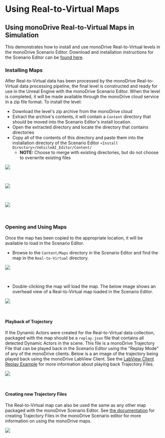 # Using Real-to-Virtual Maps

## Using monoDrive Real-to-Virtual Maps in Simulation

This demonstrates how to install and use monoDrive Real-to-Virtual levels
in the monoDrive Scenario Editor. Download and installation instructions for the
Scenario Editor can be [found here](../../Scenario_editor).

### Installing Maps

After Real-to-Virtual data has been processed by the monoDrive Real-to-Virtual
data processing pipeline, the final level is constructed and ready for use in 
the Unreal Engine with the monoDrive Scenario Editor. When the level is 
completed, it will be made available through the monoDrive cloud service in a 
zip file format. To install the level:

* Download the level's zip archive from the monoDrive cloud
* Extract the archive's contents, it will contain a `Content` directory that should be moved into the Scenario Editor's install location.
* Open the extracted directory and locate the directory that contains directories
* Copy all of the contents of this directory and paste them into the installation directory of the Scenario Editor `<Install Directory>/VehicleAI_Editor/Content/`
    * **NOTE:** Choose to merge with existing directories, but do not choose to overwrite existing files

<div class="img_container">
    <img class='wide_img' src="../imgs/copying_real_to_virtual_extracted.png"/>
</div>

<p>&nbsp;</p>

<div class="img_container">
    <img class='lg_img' src="../imgs/copying_real_to_virtual_folder.png"/>
</div>

<p>&nbsp;</p>

<div class="img_container">
    <img class='lg_img' src="../imgs/copying_real_to_virtual_skip.png"/>
</div>
<p>&nbsp;</p>

### Opening and Using Maps

Once the map has been copied to the appropriate location, it will be available 
to load in the Scenario Editor. 

* Browse to the `Content/Maps` directory in the Scenario Editor and find the map in the `Real-to-Virtual` directory.

<div class="img_container">
    <img class='lg_img' src="../imgs/opening_r2v_map.png"/>
</div>
<p>&nbsp;</p>

* Double-clicking the map will load the map. The below image shows an overhead view of a Real-to-Virtual map loaded in the Scenario Editor.

<div class="img_container">
    <img class='wide_img' src="../imgs/r2v_map_overhead.png"/>
</div>
<p>&nbsp;</p>

#### Playback of Trajectory

If the Dynamic Actors were created for the Real-to-Virtual data collection, 
packaged with the map should be a `replay.json` file that contains all detected
Dynamic Actors in the scene. This file is a monoDrive Trajectory File that can
be played back in the Scenario Editor using the "Replay Mode" of any of the 
monoDrive clients. Below is a an image of the trajectory being played back using
the monoDrive LabView Client. See the 
[LabView Client Replay Example](../../LV_client/quick_start/LabVIEW_client_quick_start)
for more information about playing back Trajectory Files.

<div class="img_container">
    <img class='wide_img' src="../imgs/r2v_labview_client.png"/>
</div>
<p>&nbsp;</p>

#### Creating new Trajectory Files

The Real-to-Virtual map can also be used the same as any other map packaged with
the monoDrive Scenario Editor. See 
[the documentation](../../Scenario_editor) 
for creating Trajectory Files in the monoDrive Scenario editor for more 
information on using the monoDrive maps.

<div class="img_container">
    <img class='wide_img' src="../imgs/r2v_simulator_recording.png"/>
</div>
<p>&nbsp;</p>
